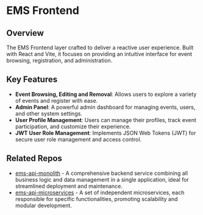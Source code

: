# EMS Frontend

## Overview

The EMS Frontend layer crafted to deliver a reactive user experience. Built with React and Vite, it focuses on providing an intuitive interface for event browsing, registration, and administration. 

## Key Features

- **Event Browsing, Editing and Removal**: Allows users to explore a variety of events and register with ease.
- **Admin Panel**: A powerful admin dashboard for managing events, users, and other system settings.
- **User Profile Management**: Users can manage their profiles, track event participation, and customize their experience.
- **JWT User Role Management**: Implements JSON Web Tokens (JWT) for secure user role management and access control.

## Related Repos

- [ems-api-monolith](https://github.com/kanakx/ems-api-spring.git) - A comprehensive backend service combining all business logic and data management in a single application, ideal for streamlined deployment and maintenance.
- [ems-api-microservices](https://github.com/kanakx/ems-api-microservices.git) - A set of independent microservices, each responsible for specific functionalities, promoting scalability and modular development.
